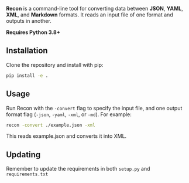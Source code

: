 **Recon** is a command-line tool for converting data between **JSON**, **YAML**, **XML**, and **Markdown** formats. It reads an input file of one format and outputs in another.

**Requires Python 3.8+**

## Installation

Clone the repository and install with pip:

```bash
pip install -e .
```

## Usage

Run Recon with the `-convert` flag to specify the input file, and one output format flag (`-json`, `-yaml`, `-xml`, or `-md`). For example:
```bash
recon -convert ./example.json -xml
```
This reads example.json and converts it into XML.

## Updating

Remember to update the requirements in both `setup.py` and `requirements.txt`
